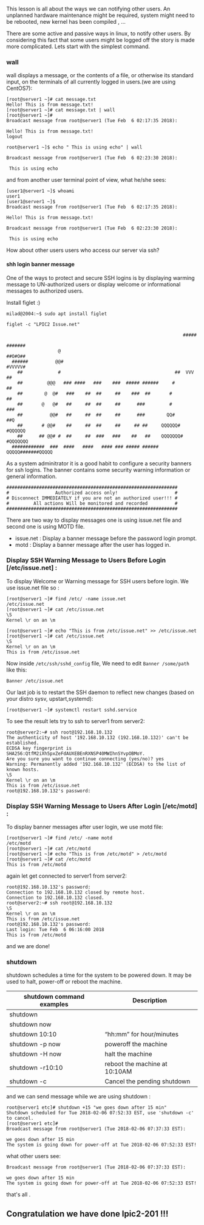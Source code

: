 This lesson is all about the ways we can notifying other users. An unplanned hardware maintenance might be required, system might need to be rebooted, new kernel has been compiled , ...

There are some active and passive ways in linux, to notify other users. By considering this fact that some users might be logged off the story is made more complicated. Lets start with the simplest command.

### wall

wall displays a message, or the contents of a file, or otherwise its standard input, on the terminals of all currently logged in users.(we are using CentOS7):

```
[root@server1 ~]# cat message.txt 
Hello! This is from message.txt!
[root@server1 ~]# cat message.txt | wall
[root@server1 ~]# 
Broadcast message from root@server1 (Tue Feb  6 02:17:35 2018):

Hello! This is from message.txt!
logout

root@server1 ~]$ echo " This is using echo" | wall

Broadcast message from root@server1 (Tue Feb  6 02:23:30 2018):

 This is using echo
```

and from another user terminal point of view, what he/she sees:

```
[user1@server1 ~]$ whoami
user1
[user1@server1 ~]$ 
Broadcast message from root@server1 (Tue Feb  6 02:17:35 2018):

Hello! This is from message.txt!

Broadcast message from root@server1 (Tue Feb  6 02:23:30 2018):

 This is using echo
```

How about other users users who access our server via ssh?

#### shh login banner message

One of the ways to protect and secure SSH logins is by displaying warming message to UN-authorized users or display welcome or informational messages to authorized users.

Install figlet :)

```
milad@2004:~$ sudo apt install figlet

figlet -c "LPIC2 Issue.net"

```

```
                                                                 #####
                                                                #######
                   @                                            ##O#O##
  ######          @@#                                           #VVVVV#
    ##             #                                          ##  VVV  ##
    ##         @@@   ### ####   ###    ###  ##### ######     #          ##
    ##        @  @#   ###    ##  ##     ##    ###  ##       #            ##
    ##       @   @#   ##     ##  ##     ##      ###         #            ###
    ##          @@#   ##     ##  ##     ##      ###        QQ#           ##Q
    ##       # @@#    ##     ##  ##     ##     ## ##     QQQQQQ#       #QQQQQQ
    ##      ## @@# #  ##     ##  ###   ###    ##   ##    QQQQQQQ#     #QQQQQQQ
  ############  ###  ####   ####   #### ### ##### ######   QQQQQ#######QQQQQ
```

As a system adminitrator it is a good habit to configure a security banners for ssh logins. The banner contains some security warning information or general information.

```
###############################################################
#                 Authorized access only!                     # 
# Disconnect IMMEDIATELY if you are not an authorized user!!! #
#         All actions Will be monitored and recorded          #
###############################################################
```

There are two way to display messages one is using issue.net file and second one is using MOTD file.

* issue.net : Display a banner message before the password login prompt.
* motd : Display a banner message after the user has logged in.

### Display SSH Warning Message to Users Before Login \[/etc/issue.net] :

To display Welcome or Warning message for SSH users before login. We use issue.net file so :

```
[root@server1 ~]# find /etc/ -name issue.net
/etc/issue.net
[root@server1 ~]# cat /etc/issue.net 
\S
Kernel \r on an \m

[root@server1 ~]# echo "This is from /etc/issue.net" >> /etc/issue.net 
[root@server1 ~]# cat /etc/issue.net 
\S
Kernel \r on an \m
This is from /etc/issue.net
```

Now inside `/etc/ssh/sshd_config` file, We need to edit `Banner /some/path` like this:

```
Banner /etc/issue.net
```

Our last job is to restart the SSH daemon to reflect new changes (based on your distro sysv, upstart,systemd):

```
[root@server1 ~]# systemctl restart sshd.service
```

To see the result lets try to ssh to server1 from server2:

```
root@server2:~# ssh root@192.168.10.132
The authenticity of host '192.168.10.132 (192.168.10.132)' can't be established.
ECDSA key fingerprint is SHA256:QtfM2iXh5pxZeFdAUXEBEnRXNSP40MWIhnSYvpOBMoY.
Are you sure you want to continue connecting (yes/no)? yes
Warning: Permanently added '192.168.10.132' (ECDSA) to the list of known hosts.
\S
Kernel \r on an \m
This is from /etc/issue.net
root@192.168.10.132's password:
```

### Display SSH Warning Message to Users After Login \[/etc/motd] :

To display banner messages after user login, we use motd file:

```
[root@server1 ~]# find /etc/ -name motd
/etc/motd
[root@server1 ~]# cat /etc/motd 
[root@server1 ~]# echo "This is from /etc/motd" > /etc/motd 
[root@server1 ~]# cat /etc/motd 
This is from /etc/motd
```

again let get connected to server1 from server2:

```
root@192.168.10.132's password: 
Connection to 192.168.10.132 closed by remote host.
Connection to 192.168.10.132 closed.
root@server2:~# ssh root@192.168.10.132
\S
Kernel \r on an \m
This is from /etc/issue.net
root@192.168.10.132's password: 
Last login: Tue Feb  6 06:16:00 2018
This is from /etc/motd
```

and we are done!

### shutdown

shutdown schedules a time for the system to be powered down. It may be used to halt, power-off or reboot the machine.

| shutdown command examples | Description                   |
| ------------------------- | ----------------------------- |
| shutdown                  |                               |
| shutdown now              |                               |
| shutdown 10:10            | “hh:mm” for hour/minutes      |
| shutdown -p now           | poweroff the machine          |
| shutdown -H now           | halt the machine              |
| shutdown -r10:10          | reboot the machine at 10:10AM |
| shutdown -c               | Cancel the pending shutdown   |

and we can send message while we are using shutdown :

```
root@server1 etc]# shutdown +15 "we goes down after 15 min"
Shutdown scheduled for Tue 2018-02-06 07:52:33 EST, use 'shutdown -c' to cancel.
[root@server1 etc]# 
Broadcast message from root@server1 (Tue 2018-02-06 07:37:33 EST):

we goes down after 15 min
The system is going down for power-off at Tue 2018-02-06 07:52:33 EST!
```

what other users see:

```
Broadcast message from root@server1 (Tue 2018-02-06 07:37:33 EST):

we goes down after 15 min
The system is going down for power-off at Tue 2018-02-06 07:52:33 EST!
```

that's all .

## Congratulation we have done lpic2-201 !!!

